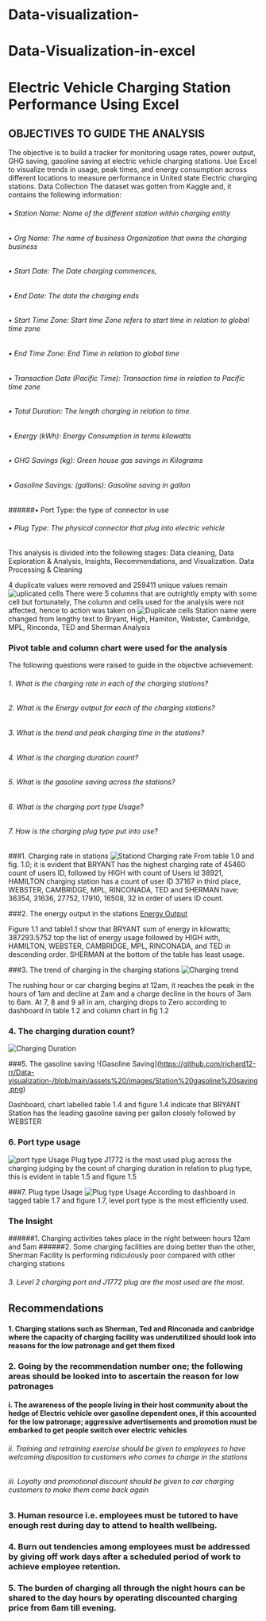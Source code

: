 # Data-visualization-

# Data-Visualization-in-excel

# Electric Vehicle Charging Station Performance Using Excel
## OBJECTIVES TO GUIDE THE ANALYSIS
The objective is to build a tracker for monitoring usage rates, power output, GHG saving, gasoline saving at electric vehicle charging stations. Use Excel to visualize trends in usage, peak times, and energy consumption across different locations to measure performance in United state Electric charging stations.
Data Collection 
The dataset was gotten from Kaggle and, it contains the following information:
###### •	Station Name: Name of the different station within charging entity
###### •	Org Name: The name of business Organization that owns the charging business 
###### •	Start Date: The Date charging commences, 
###### •	End Date: The date the charging ends
###### •	Start Time Zone: Start time Zone refers to start time in relation to global time zone
###### •	End Time Zone: End Time in relation to global time
###### •	Transaction Date (Pacific Time): Transaction time in relation to Pacific time zone
###### •	Total Duration: The length charging in relation to time.
###### •	Energy (kWh): Energy Consumption in terms kilowatts 
###### •	GHG Savings (kg): Green house gas savings in Kilograms
###### •	Gasoline Savings: (gallons): Gasoline saving in gallon 
######•	Port Type: the type of connector in use
###### •	Plug Type: The physical connector that plug into electric vehicle
This analysis is divided into the following stages: Data cleaning, Data Exploration & Analysis, Insights, Recommendations, and Visualization.
Data Processing & Cleaning

4 duplicate values were removed and 259411 unique values remain
![uplicated cells](https://github.com/richard12-rr/Data-visualization-/blob/main/assets%20/images/Duplicated%20data.png)
There were 5 columns that are outrightly empty with some cell but fortunately, The column and cells used for the analysis were not affected, hence to action was taken on 
![Duplicate cells](https://github.com/richard12-rr/Data-visualization-/blob/main/assets%20/images/Empty%20cells.png)
Station name were changed from lengthy text to Bryant, High, Hamiton, Webster, Cambridge, MPL, Rinconda, TED and Sherman
Analysis
### Pivot table and column chart were used for the analysis
The following questions were raised to guide in the objective achievement:
###### 1.	What is the charging rate in each of the charging stations?
###### 2.	What is the Energy output for each of the charging stations?
###### 3.	What is the trend and peak charging time in the stations?
###### 4.	What is the charging duration count?
###### 5.	What is the gasoline saving across the stations?
###### 6.	What is the charging port type Usage?
###### 7.	How is the charging plug type put into use?

###1.	Charging rate in stations
![Stationd Charging rate](https://github.com/richard12-rr/Data-visualization-/blob/main/assets%20/images/Station%20Charging%20rate.png)
From table 1.0 and fig. 1.0; it is evident that BRYANT has  the highest charging rate of 45460 count of users ID, followed by HIGH with count of Users Id 38921, HAMILTON charging station has a count of user ID 37167 in third place, WEBSTER, CAMBRIDGE, MPL, RINCONADA, TED and SHERMAN have; 36354, 31636, 27752, 17910, 16508, 32  in order of users ID count.

###2.	The energy output in the stations
[Energy Output](https://github.com/richard12-rr/Data-visualization-/blob/main/assets%20/images/station%20energy%20output.png)
              
Figure 1.1 and table1.1 show that BRYANT sum of energy in kilowatts; 387293.5752 top the list of energy usage followed by HIGH with, HAMILTON, WEBSTER, CAMBRIDGE, MPL, RINCONADA, and TED in descending order. SHERMAN at the bottom of the table has least usage.

###3.	The trend of charging in the charging stations
![Charging trend](https://github.com/richard12-rr/Data-visualization-/blob/main/assets%20/images/Station%20charging%20trend.png)

The rushing hour or car charging begins at 12am, it reaches the peak in the hours of 1am and decline at 2am and a charge decline in the hours of 3am to 6am. At 7, 8 and 9 all in am, charging drops to Zero according to dashboard in table 1.2 and column chart in fig 1.2

### 4.	The charging duration count? 
![Charging Duration](https://github.com/richard12-rr/Data-visualization-/blob/main/assets%20/images/Station%20Charging%20duration.png)



###5.	The gasoline saving
!{Gasoline Saving](https://github.com/richard12-rr/Data-visualization-/blob/main/assets%20/images/Station%20gasoline%20saving.png)

Dashboard, chart labelled table 1.4 and figure 1.4 indicate that BRYANT Station has the leading gasoline saving per gallon closely followed by WEBSTER
### 6.	Port type usage
![port type Usage](https://github.com/richard12-rr/Data-visualization-/blob/main/assets%20/images/Station%20port%20type%20usage.png)
Plug type J1772 is the most used plug across the charging judging by the count of charging duration in relation to plug type, this is evident in table 1.5 and figure 1.5

###7.	Plug type Usage	
![Plug type Usage](https://github.com/richard12-rr/Data-visualization-/blob/main/assets%20/images/Station%20plug%20type%20Usage.png)
According to dashboard in tagged table 1.7 and figure 1.7, level port type is the most efficiently used.

### The Insight
######1.	Charging activities takes place in the night between hours 12am and 5am
######2.	Some charging facilities are doing better than the other, Sherman Facility is performing ridiculously poor compared with other charging stations
###### 3.	Level 2 charging port and J1772 plug are the most used are the most.

## Recommendations
#### 1.	Charging stations such as Sherman, Ted and Rinconada and canbridge where the capacity of charging facility was underutilized should look into reasons for the low patronage and get them fixed
### 2.	Going by the recommendation number one; the following areas should be looked into to ascertain the reason for low patronages 
#### i.	The awareness of the people living in their host community about the hedge of Electric vehicle over gasoline dependent ones, if this accounted for the low patronage; aggressive advertisements and promotion must be embarked to get people switch over electric vehicles
###### ii.	Training and retraining exercise should be given to employees to have welcoming disposition to customers who comes to charge in the stations
###### iii.	 Loyalty and promotional discount should be given to car charging customers to make them come back again
### 3.	Human resource i.e. employees must be tutored to have enough rest during day to attend to health wellbeing.
### 4.	Burn out tendencies among employees must be addressed by giving off work days after a scheduled period of work to achieve employee retention.
### 5.	The burden of charging all through the night hours can be shared to the day hours by operating discounted charging price from 6am till evening.    









